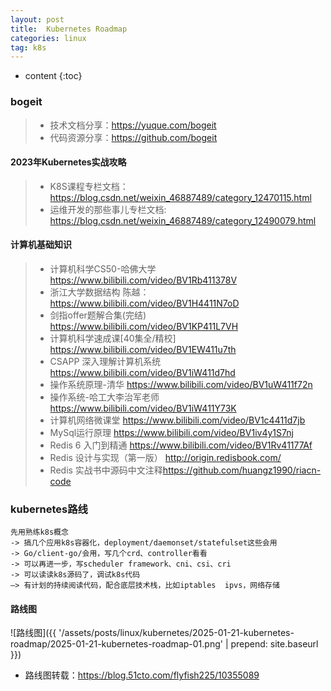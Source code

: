 ```yaml
---
layout: post
title:  Kubernetes Roadmap
categories: linux
tag: k8s
---
```



* content
{:toc}


### bogeit

> - 技术文档分享：<a href="https://yuque.com/bogeit ">https://yuque.com/bogeit</a>
> - 代码资源分享：<a href="https://github.com/bogeit">https://github.com/bogeit</a>

#### 2023年Kubernetes实战攻略
> - K8S课程专栏文档：<a href="https://blog.csdn.net/weixin_46887489/category_12470115.html">https://blog.csdn.net/weixin_46887489/category_12470115.html</a>
> - 运维开发的那些事儿专栏文档: <a href="https://blog.csdn.net/weixin_46887489/category_12490079.html">https://blog.csdn.net/weixin_46887489/category_12490079.html</a>

#### 计算机基础知识
> - 计算机科学CS50-哈佛大学 <a href="https://www.bilibili.com/video/BV1Rb411378V">https://www.bilibili.com/video/BV1Rb411378V</a>
> - 浙江大学数据结构 陈越： <a href="https://www.bilibili.com/video/BV1H4411N7oD">https://www.bilibili.com/video/BV1H4411N7oD</a>
> - 剑指offer题解合集(完结) <a href="https://www.bilibili.com/video/BV1KP411L7VH">https://www.bilibili.com/video/BV1KP411L7VH</a>
> - 计算机科学速成课[40集全/精校] <a href="https://www.bilibili.com/video/BV1EW411u7th">https://www.bilibili.com/video/BV1EW411u7th</a>
> - CSAPP 深入理解计算机系统 <a href="https://www.bilibili.com/video/BV1iW411d7hd">https://www.bilibili.com/video/BV1iW411d7hd</a>
> - 操作系统原理-清华 <a href="https://www.bilibili.com/video/BV1uW411f72n">https://www.bilibili.com/video/BV1uW411f72n</a>
> - 操作系统-哈工大李治军老师 <a href="https://www.bilibili.com/video/BV1iW411Y73K">https://www.bilibili.com/video/BV1iW411Y73K</a>
> - 计算机网络微课堂 <a href="https://www.bilibili.com/video/BV1c4411d7jb">https://www.bilibili.com/video/BV1c4411d7jb</a>
> - MySql运行原理 <a href="https://www.bilibili.com/video/BV1iv4y1S7nj">https://www.bilibili.com/video/BV1iv4y1S7nj</a>
> - Redis 6 入门到精通 <a href="https://www.bilibili.com/video/BV1Rv41177Af">https://www.bilibili.com/video/BV1Rv41177Af</a>
> - Redis 设计与实现（第一版） <a href="http://origin.redisbook.com/">http://origin.redisbook.com/</a>
> - Redis 实战书中源码中文注释<a href="https://github.com/huangz1990/riacn-code">https://github.com/huangz1990/riacn-code</a>

### kubernetes路线

```text
先用熟练k8s概念 
-> 搞几个应用k8s容器化，deployment/daemonset/statefulset这些会用
-> Go/client-go/会用，写几个crd、controller看看 
-> 可以再进一步，写scheduler framework、cni、csi、cri 
-> 可以读读k8s源码了，调试k8s代码
—> 有计划的持续阅读代码，配合底层技术栈，比如iptables  ipvs，网络存储
```

#### 路线图


![路线图]({{ '/assets/posts/linux/kubernetes/2025-01-21-kubernetes-roadmap/2025-01-21-kubernetes-roadmap-01.png' | prepend: site.baseurl }})

- 路线图转载：<a href="https://blog.51cto.com/flyfish225/10355089">https://blog.51cto.com/flyfish225/10355089</a>


